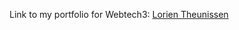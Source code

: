 Link to my portfolio for Webtech3:
[Lorien Theunissen](https://github.com/LorienTheunissen/2imd-webtech3-portfolio)
